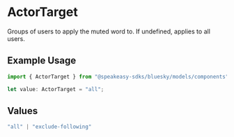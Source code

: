 # ActorTarget

Groups of users to apply the muted word to. If undefined, applies to all users.

## Example Usage

```typescript
import { ActorTarget } from "@speakeasy-sdks/bluesky/models/components";

let value: ActorTarget = "all";
```

## Values

```typescript
"all" | "exclude-following"
```